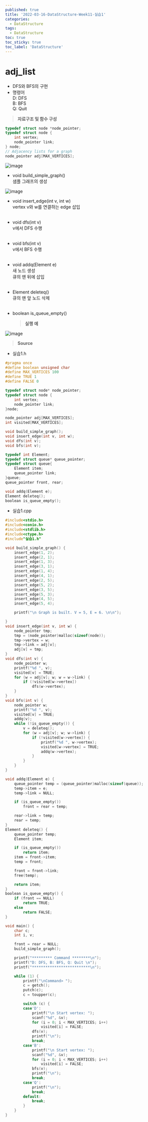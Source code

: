 ```yaml
---
published: true
title: '2022-03-16-DataStructure-Week11-실습1'
categories:
  - DataStructure
tags:
  - DataStructure
toc: true
toc_sticky: true
toc_label: 'DataStructure'
---
```


# adj_list

- DFS와 BFS의 구현
- 명령어  
  D: DFS  
  B: BFS  
  Q: Quit

> **자료구조 및 함수 구성**

```C
typedef struct node *node_pointer;
typedef struct node {
	int vertex;
	node_pointer link;
} node;
// Adjacency lists for a graph
node_pointer adj[MAX_VERTICES];
```

![image](https://github.com/222SeungHyun/222SeungHyun.github.io/blob/master/_images/%EC%9E%90%EB%A3%8C%EA%B5%AC%EC%A1%B0%EC%99%80%EC%8B%A4%EC%8A%B5-11%EC%9E%A5-%EC%8B%A4%EC%8A%B51-1.png?raw=true)

- void build_simple_graph()  
  샘플 그래프의 생성

![image](https://github.com/222SeungHyun/222SeungHyun.github.io/blob/master/_images/%EC%9E%90%EB%A3%8C%EA%B5%AC%EC%A1%B0%EC%99%80%EC%8B%A4%EC%8A%B5-11%EC%9E%A5-%EC%8B%A4%EC%8A%B51-2.png?raw=true)

- void insert_edge(int v, int w)  
   vertex v와 w를 연결하는 edge 삽입  
  <br>
- void dfs(int v)  
  v에서 DFS 수행  
  <br>
- void bfs(int v)  
   v에서 BFS 수행  
   <br>
- void addq(Element e)  
  새 노드 생성  
  큐의 맨 뒤에 삽입  
  <br>
- Element deleteq()  
  큐의 맨 앞 노드 삭제  
  <br>
- boolean is_queue_empty()

  > **실행 예**

![image](https://github.com/222SeungHyun/222SeungHyun.github.io/blob/master/_images/%EC%9E%90%EB%A3%8C%EA%B5%AC%EC%A1%B0%EC%99%80%EC%8B%A4%EC%8A%B5-11%EC%9E%A5-%EC%8B%A4%EC%8A%B51-3.png?raw=true)

> **Source**

- 실습1.h

```C
#pragma once
#define boolean unsigned char
#define MAX_VERTICES 100
#define TRUE 1
#define FALSE 0

typedef struct node* node_pointer;
typedef struct node {
	int vertex;
	node_pointer link;
}node;

node_pointer adj[MAX_VERTICES];
int visited[MAX_VERTICES];

void build_simple_graph();
void insert_edge(int v, int w);
void dfs(int v);
void bfs(int v);

typedef int Element;
typedef struct queue* queue_pointer;
typedef struct queue{
	Element item;
	queue_pointer link;
}queue;
queue_pointer front, rear;

void addq(Element e);
Element deleteq();
boolean is_queue_empty();
```

- 실습1.cpp

```C
#include<stdio.h>
#include<conio.h>
#include<stdlib.h>
#include<ctype.h>
#include"실습1.h"

void build_simple_graph() {
	insert_edge(1, 2);
	insert_edge(2, 1);
	insert_edge(1, 3);
	insert_edge(3, 1);
	insert_edge(1, 4);
	insert_edge(4, 1);
	insert_edge(2, 5);
	insert_edge(5, 2);
	insert_edge(3, 5);
	insert_edge(5, 3);
	insert_edge(4, 5);
	insert_edge(5, 4);

	printf("\n Graph is built. V = 5, E = 6. \n\n");

}
void insert_edge(int v, int w) {
	node_pointer tmp;
	tmp = (node_pointer)malloc(sizeof(node));
	tmp->vertex = w;
	tmp->link = adj[v];
	adj[v] = tmp;
}
void dfs(int v) {
	node_pointer w;
	printf("%d ", v);
	visited[v] = TRUE;
	for (w = adj[v]; w; w = w->link) {
		if (!visited[w->vertex])
			dfs(w->vertex);
	}
}
void bfs(int v) {
	node_pointer w;
	printf("%d ", v);
	visited[v] = TRUE;
	addq(v);
	while (!is_queue_empty()) {
		v = deleteq();
		for (w = adj[v]; w; w->link) {
			if (!visited[w->vertex]) {
				printf("%d ", w->vertex);
				visited[w->vertex] = TRUE;
				addq(w->vertex);
			}
		}
	}
}

void addq(Element e) {
	queue_pointer temp = (queue_pointer)malloc(sizeof(queue));
	temp->item = e;
	temp->link = NULL;

	if (is_queue_empty())
		front = rear = temp;

	rear->link = temp;
	rear = temp;
}
Element deleteq() {
	queue_pointer temp;
	Element item;

	if (is_queue_empty())
		return item;
	item = front->item;
	temp = front;

	front = front->link;
	free(temp);

	return item;
}
boolean is_queue_empty() {
	if (front == NULL)
		return TRUE;
	else
		return FALSE;
}

void main() {
	char c;
	int i, v;

	front = rear = NULL;
	build_simple_graph();

	printf("********* Command ********\n");
	printf("D: DFS, B: BFS, Q: Quit \n");
	printf("**************************\n");

	while (1) {
		printf("\nCommand> ");
		c = getch();
		putch(c);
		c = toupper(c);

		switch (c) {
		case'D':
			printf("\n Start vertex: ");
			scanf("%d", &v);
			for (i = 0; i < MAX_VERTICES; i++)
				visited[i] = FALSE;
			dfs(v);
			printf("\n");
			break;
		case'B':
			printf("\n Start vertex: ");
			scanf("%d", &v);
			for (i = 0; i < MAX_VERTICES; i++)
				visited[i] = FALSE;
			bfs(v);
			printf("\n");
			break;
		case'Q':
			printf("\n");
			break;
		default:
			break;
		}
	}
}
```
